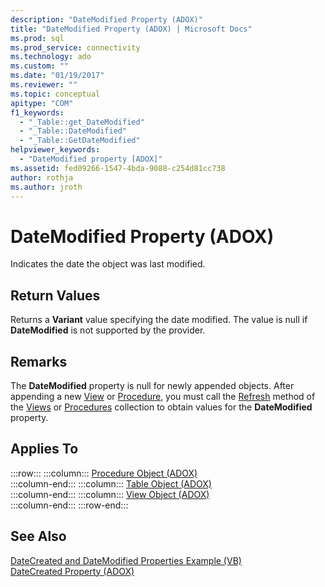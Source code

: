 ```yaml
---
description: "DateModified Property (ADOX)"
title: "DateModified Property (ADOX) | Microsoft Docs"
ms.prod: sql
ms.prod_service: connectivity
ms.technology: ado
ms.custom: ""
ms.date: "01/19/2017"
ms.reviewer: ""
ms.topic: conceptual
apitype: "COM"
f1_keywords: 
  - "_Table::get_DateModified"
  - "_Table::DateModified"
  - "_Table::GetDateModified"
helpviewer_keywords: 
  - "DateModified property [ADOX]"
ms.assetid: fed09266-1547-4bda-9088-c254d81cc738
author: rothja
ms.author: jroth
---
```

# DateModified Property (ADOX)
Indicates the date the object was last modified.  
  
## Return Values  
 Returns a **Variant** value specifying the date modified. The value is null if **DateModified** is not supported by the provider.  
  
## Remarks  
 The **DateModified** property is null for newly appended objects. After appending a new [View](./view-object-adox.md) or [Procedure](./procedure-object-adox.md), you must call the [Refresh](../ado-api/refresh-method-ado.md) method of the [Views](./views-collection-adox.md) or [Procedures](./procedures-collection-adox.md) collection to obtain values for the **DateModified** property.  
  
## Applies To  

:::row:::
    :::column:::
        [Procedure Object (ADOX)](./procedure-object-adox.md)  
    :::column-end:::
    :::column:::
        [Table Object (ADOX)](./table-object-adox.md)  
    :::column-end:::
    :::column:::
        [View Object (ADOX)](./view-object-adox.md)  
    :::column-end:::
:::row-end:::

## See Also  
 [DateCreated and DateModified Properties Example (VB)](./datecreated-and-datemodified-properties-example-vb.md)   
 [DateCreated Property (ADOX)](./datecreated-property-adox.md)